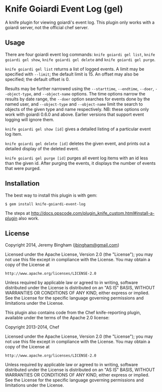 # Knife Goiardi Event Log (gel)

A knife plugin for viewing goiardi's event log. This plugin only works with a
goiardi server, not the official chef server.

## Usage

There are four goiardi event log commands: `knife goiardi gel list`, `knife
goiardi gel show`, `knife goiardi gel delete` and `knife goiardi gel purge`.

`knife goiardi gel list` returns a list of logged events. A limit may be 
specified with `--limit`; the default limit is 15. An offset may also be specified; the default offset is 0.

Results may be further narrowed using the `--starttime`, `--endtime`, `--doer`,
`--object-type`, and `--object-name` options. The time options narrow the 
results by date range, the `--doer` option searches for events done by the named
user, and `--object-type` and `--object-name` limit the search to objects of the
given type and name respectively. NB: these options only work with goiardi 0.6.0
and above. Earlier versions that support event logging will ignore them.

`knife goiardi gel show [id]` gives a detailed listing of a particular event log
item.

`knife goiardi gel delete [id]` deletes the given event, and prints out a 
detailed display of the deleted event.

`knife goiardi gel purge [id]` purges all event log items with an id less than
the given id. After purging the events, it displays the number of events that
were purged.

## Installation

The best way to install this plugin is with gem:

    $ gem install knife-goiardi-event-log

The steps at http://docs.opscode.com/plugin_knife_custom.html#install-a-plugin 
also work.

## License

Copyright 2014, Jeremy Bingham (<jbingham@gmail.com>)

Licensed under the Apache License, Version 2.0 (the "License");
you may not use this file except in compliance with the License.
You may obtain a copy of the License at

    http://www.apache.org/licenses/LICENSE-2.0

Unless required by applicable law or agreed to in writing, software
distributed under the License is distributed on an "AS IS" BASIS,
WITHOUT WARRANTIES OR CONDITIONS OF ANY KIND, either express or implied.
See the License for the specific language governing permissions and
limitations under the License.

This plugin also contains code from the Chef knife-reporting plugin, available
under the terms of the Apache 2.0 license:

Copyright 2013-2014, Chef 

Licensed under the Apache License, Version 2.0 (the "License");
you may not use this file except in compliance with the License.
You may obtain a copy of the License at

    http://www.apache.org/licenses/LICENSE-2.0

Unless required by applicable law or agreed to in writing, software
distributed under the License is distributed on an "AS IS" BASIS,
WITHOUT WARRANTIES OR CONDITIONS OF ANY KIND, either express or implied.
See the License for the specific language governing permissions and
limitations under the License.
